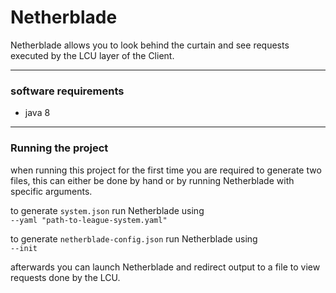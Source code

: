 # Netherblade

Netherblade allows you to look behind the curtain and see requests executed by the LCU layer of the Client.

---

### software requirements

* java 8

---

### Running the project

when running this project for the first time you are required to generate two files, this can either be done by hand or by running Netherblade with specific arguments.


to generate `system.json` run Netherblade using  
`--yaml "path-to-league-system.yaml"`


to generate `netherblade-config.json` run Netherblade using  
`--init`


afterwards you can launch Netherblade and redirect output to a file to view requests done by the LCU.
